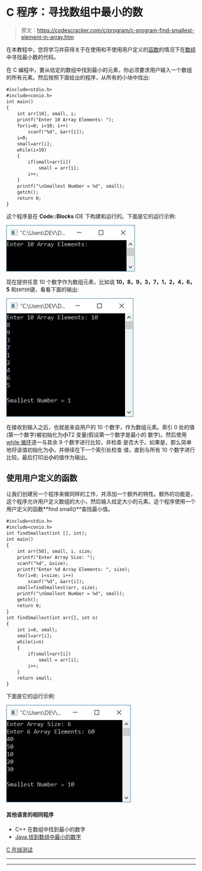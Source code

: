 # C 程序：寻找数组中最小的数

> 原文：<https://codescracker.com/c/program/c-program-find-smallest-element-in-array.htm>

在本教程中，您将学习并获得关于在使用和不使用用户定义的[函数](/c/c-functions.htm)的情况下在[数组](/c/c-arrays.htm)中寻找最小数的代码。

在 C 编程中，要从给定的数组中找到最小的元素，你必须要求用户输入一个数组的所有元素。然后按照下面给出的程序，从所有的小块中找出:

```
#include<stdio.h>
#include<conio.h>
int main()
{
    int arr[10], small, i;
    printf("Enter 10 Array Elements: ");
    for(i=0; i<10; i++)
        scanf("%d", &arr[i]);
    i=0;
    small=arr[i];
    while(i<10)
    {
        if(small>arr[i])
            small = arr[i];
        i++;
    }
    printf("\nSmallest Number = %d", small);
    getch();
    return 0;
}
```

这个程序是在 **Code::Blocks** IDE 下构建和运行的。下面是它的运行示例:

![c program find smallest element in array](img/1093dfbe061981b7de0559a5b32f995c.png)

现在提供任意 10 个数字作为数组元素，比如说 **10，8，9，3，7，1，2，4，6，5** 和`ENTER`键，看看下面的输出:

![c smallest number in array](img/5e578f3a5466fe2bf31aa900c8cc40e4.png)

在接收到输入之后，也就是来自用户的 10 个数字，作为数组元素。索引 0 处的值(第一个数字)被初始化为**小**T2 变量(假设第一个数字是最小的 数字)。然后使用 [while 循环](/c/c-while-loop.htm)逐一与其余 9 个数字进行比较，并检查 是否大于。如果是，那么简单地将该值初始化为**小**，并继续在下一个索引处检查 值，直到与所有 10 个数字进行比较。最后打印出**小**的值作为输出。

## 使用用户定义的函数

让我们创建另一个程序来做同样的工作，并添加一个额外的特性。额外的功能是，这个程序允许用户定义数组的大小，然后输入给定大小的元素。这个程序使用一个用户定义的函数**find small()**查找最小值。

```
#include<stdio.h>
#include<conio.h>
int findSmallest(int [], int);
int main()
{
    int arr[50], small, i, size;
    printf("Enter Array Size: ");
    scanf("%d", &size);
    printf("Enter %d Array Elements: ", size);
    for(i=0; i<size; i++)
        scanf("%d", &arr[i]);
    small=findSmallest(arr, size);
    printf("\nSmallest Number = %d", small);
    getch();
    return 0;
}
int findSmallest(int arr[], int n)
{
    int i=0, small;
    small=arr[i];
    while(i<n)
    {
        if(small>arr[i])
            small = arr[i];
        i++;
    }
    return small;
}
```

下面是它的运行示例:

![find smallest number in array c](img/097f2a82a13da65be7893d4c9f544e7e.png)

#### 其他语言的相同程序

*   C++ 在数组中找到最小的数字
*   [Java 找到数组中最小的数字](/java/program/java-program-find-smallest-element-in-array.htm)

[C 在线测试](/exam/showtest.php?subid=2)

* * *

* * *